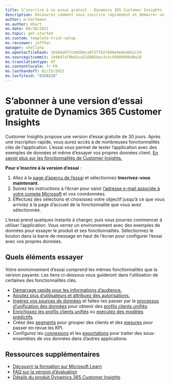 ```yaml
---
title: S’inscrire à un essai gratuit - Dynamics 365 Customer Insights
description: Découvrez comment vous inscrire rapidement et démarrer un essai gratuit de Customer Insights. Explorez l’application et trouvez des ressources d’apprentissage supplémentaires.
author: m-hartmann
ms.author: mhart
ms.date: 09/30/2021
ms.topic: get-started
ms.custom: template-trial-setup
ms.reviewer: jeffhar
manager: shellyha
ms.openlocfilehash: 1b50da077cb0584ca9f277b276d0e9ebb46b2c5d
ms.sourcegitcommit: 1946d7af0bd2ca216885bec3c5c95009996d9a28
ms.translationtype: HT
ms.contentlocale: fr-FR
ms.lasthandoff: 02/25/2022
ms.locfileid: "8350220"
---
```

# <a name="sign-up-for-a-free-dynamics-365-customer-insights-trial"></a>S’abonner à une version d’essai gratuite de Dynamics 365 Customer Insights

Customer Insights propose une version d’essai gratuite de 30 jours. Après une inscription rapide, vous aurez accès à de nombreuses fonctionnalités clés de l’application. L’essai vous permet de tester l’application avec des exemples de données et même d’essayer vos propres données client. [En savoir plus sur les fonctionnalités de Customer Insights.](overview.md)

**Pour s’inscrire à la version d’essai** :

1. Allez à la [page d’aperçu de l’essai](https://dynamics.microsoft.com/get-started/?appname=customerinsights) et sélectionnez **Inscrivez-vous maintenant**.
1. Suivez les instructions à l’écran pour saisir [l’adresse e-mail associée à votre compte Microsoft](https://support.microsoft.com/windows/what-is-a-microsoft-account-4a7c48e9-ff5a-e9c6-5a5c-1a57d66c3bfa) et vos coordonnées.
1. Effectuez des sélections et choisissez votre objectif jusqu’à ce que vous arriviez à la page d’accueil de la fonctionnalité que vous avez sélectionnée.

L’essai prend quelques instants à charger, puis vous pourrez commencer à utiliser l’application. Vous verrez un environnement avec des exemples de données pour essayer le produit et ses fonctionnalités. Sélectionnez le bouton dans la barre de message en haut de l’écran pour configurer l’essai avec vos propres données.

## <a name="what-to-try"></a>Quels éléments essayer

Votre environnement d’essai comprend les mêmes fonctionnalités que la version payante. Les liens ci-dessous vous guideront dans l’utilisation de certaines des fonctionnalités clés.

- [Démarrage rapide pour les informations d’audience.](audience-insights/get-started.md)
- [Ajoutez plus d’utilisateurs et attribuez des autorisations.](audience-insights/permissions.md)
- [Ingérez vos sources de données](audience-insights/data-sources.md) et faites-les passer par le [processus d’unification des données](audience-insights/data-unification.md) pour obtenir des [profils clients unifiés](audience-insights/customer-profiles.md).
- [Enrichissez les profils clients unifiés](audience-insights/enrichment-hub.md) ou [exécutez des modèles prédictifs](audience-insights/predictions-overview.md).
- Créez des [segments](audience-insights/segments.md) pour grouper des clients et des [mesures](audience-insights/measures.md) pour passer en revue les KPI.
- Configurez les [connexions](audience-insights/connections.md) et les [exportations](audience-insights/export-destinations.md) pour traiter des sous-ensembles de vos données dans d’autres applications.

## <a name="additional-resources"></a>Ressources supplémentaires

- [Découvrir la formation sur Microsoft Learn](/learn/browse/?filter-products=dynamics-dynamics-cust-insights)
- [FAQ sur la version d’évaluation](trial-faq.md)
- [Détails du produit Dynamics 365 Customer Insights](https://dynamics.microsoft.com/ai/customer-insights/)
